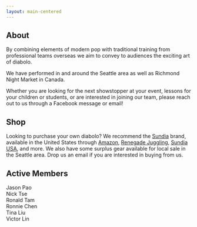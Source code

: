 ```yaml
---
layout: main-centered
---
```


## About

By combining elements of modern pop with traditional training from professional teams overseas we aim to convey to audiences the exciting art of diabolo.

We have performed in and around the Seattle area as well as Richmond Night Market in Canada.

Whether you are looking for the next showstopper at your event, lessons for your children or students, or are interested in joining our team, please reach out to us through a Facebook message or email!

<div class="spacer"></div>

## Shop

Looking to purchase your own diabolo? We recommend the [Sundia](https://www.sundiasports.com/en/product.html) brand, available in the United States through [Amazon](https://www.amazon.com/stores/SUNDIA/SUNDIA/page/A48D7193-1B2C-4DE3-AE3C-1AD8DA3055B3), [Renegade Juggling](https://www.renegadejuggling.com), [Sundia USA](https://www.sundiausa.com), and more. We also have some surplus gear available for local sale in the Seattle area. Drop us an email if you are interested in buying from us.

<div class="spacer"></div>

## Active Members

- Jason Pao
- Nick Tse
- Ronald Tam
- Ronnie Chen
- Tina Liu
- Victor Lin

<div class="spacer"></div>
<div class="spacer"></div>

<style>
ul {
  list-style-type: none;
  padding: 0;
  margin: 0;
}

li {
    text-indent: -1em;
    padding-left: 1em;
}
</style>
